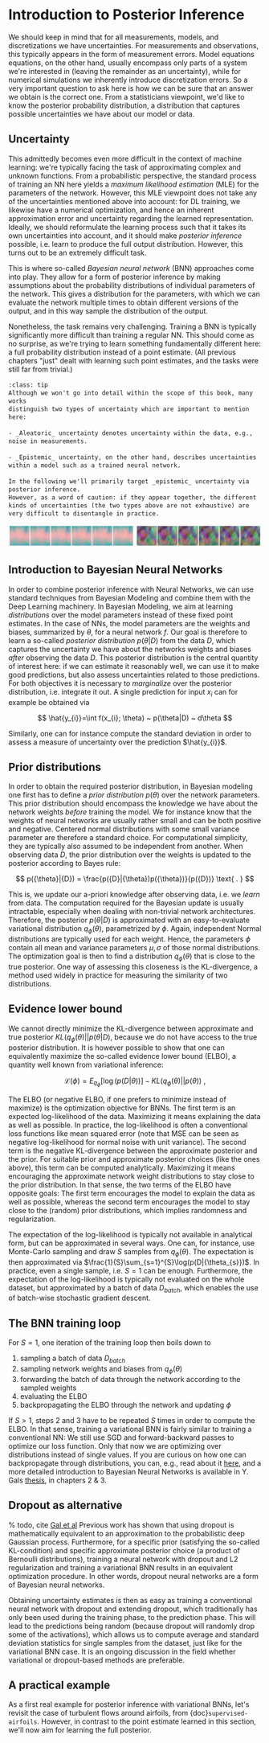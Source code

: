 Introduction to Posterior Inference
=======================

We should keep in mind that for all measurements, models, and discretizations we have uncertainties. For measurements and observations, this typically appears in the form of measurement errors. Model equations equations, on the other hand, usually encompass only parts of a system we're interested in (leaving the remainder as an uncertainty), while for numerical simulations we inherently introduce discretization errors. So a very important question to ask here is how we can be sure that an answer we obtain is the correct one. From a statisticians viewpoint, we'd like to know the posterior probability distribution, a distribution that captures possible uncertainties we have about our model or data.

## Uncertainty 

This admittedly becomes even more difficult in the context of machine learning:
we're typically facing the task of approximating complex and unknown functions.
From a probabilistic perspective, the standard process of training an NN here
yields a _maximum likelihood estimation_ (MLE) for the parameters of the network.
However, this MLE viewpoint does not take any of the uncertainties mentioned above into account:
for DL training, we likewise have a numerical optimization, and hence an inherent
approximation error and uncertainty regarding the learned representation.
Ideally, we should reformulate the learning process such that it takes 
its own uncertainties into account, and it should make
_posterior inference_ possible,
i.e. learn to produce the full output distribution. However, this turns out to be an
extremely difficult task.

This is where so-called _Bayesian neural network_ (BNN) approaches come into play. They 
allow for a form of posterior inference by making assumptions about the probability 
distributions of individual parameters of the network. This gives a distribution for the
parameters, with which we can evaluate the network multiple times to obtain different versions
of the output, and in this way sample the distribution of the output.

Nonetheless, the task
remains very challenging. Training a BNN is typically significantly more difficult
than training a regular NN. This should come as no surprise, as we're trying to 
learn something fundamentally different here: a full probability distribution 
instead of a point estimate. (All previous chapters "just" dealt with
learning such point estimates, and the tasks were still far from trivial.)

```{admonition} Aleatoric and Epistemic Uncertainty
:class: tip
Although we won't go into detail within the scope of this book, many works 
distinguish two types of uncertainty which are important to mention here:

- _Aleatoric_ uncertainty denotes uncertainty within the data, e.g., noise in measurements.

- _Epistemic_ uncertainty, on the other hand, describes uncertainties within a model such as a trained neural network.

In the following we'll primarily target _epistemic_ uncertainty via posterior inference. 
However, as a word of caution: if they appear together, the different kinds of uncertainties (the two types above are not exhaustive) are very difficult to disentangle in practice. 
```

![Divider](resources/divider5.jpg)

## Introduction to Bayesian Neural Networks

In order to combine posterior inference with Neural Networks, we can use standard techniques from Bayesian Modeling and combine them with the Deep Learning machinery. In Bayesian Modeling, we aim at learning _distributions_ over the model parameters instead of these fixed point estimates. In the case of NNs, the model parameters are the weights and biases, summarized by $\theta$, for a neural network $f$. Our goal is therefore to learn a so-called _posterior distribution_ $p({\theta}|{D})$ from the data $D$, which captures the uncertainty we have about the networks weights and biases _after_ observing the data $D$. This posterior distribution is the central quantity of interest here: if we can estimate it reasonably well, we can use it to make good predictions, but also assess uncertainties related to those predictions. For both objectives it is necessary to _marginalize_ over the posterior distribution, i.e. integrate it out. A single prediction for input $x_{i}$ can for example be obtained via

$$
    \hat{y_{i}}=\int f(x_{i}; \theta) ~ p(\theta|D) ~ d\theta
$$

Similarly, one can for instance compute the standard deviation in order to assess a measure of uncertainty over the prediction $\hat{y_{i}}$.

## Prior distributions

In order to obtain the required posterior distribution, in Bayesian modeling one first has to define a _prior distribution_ $p({\theta})$ over the network parameters. This prior distribution should encompass the knowledge we have about the network weights _before_ training the model. We for instance know that the weights of neural networks are usually rather small and can be both positive and negative. Centered normal distributions with some small variance parameter are therefore a standard choice. For computational simplicity, they are typically also assumed to be independent from another. When observing data ${D}$, the prior distribution over the weights is updated to the  posterior according to Bayes rule:

$$
    p({\theta}|{D}) = \frac{p({D}|{\theta})p({\theta})}{p({D})}
    \text{ . }
$$

This is, we update our a-priori knowledge after observing data, i.e. we _learn_ from data. The computation required for the Bayesian update is usually intractable, especially when dealing with non-trivial network architectures. Therefore, the posterior $p({\theta}|{D})$ is approximated with an easy-to-evaluate variational distribution $q_{\phi}(\theta)$, parametrized by $\phi$. Again, independent Normal distributions are typically used for each weight. Hence, the parameters $\phi$ contain all mean and variance parameters $\mu, \sigma$ of those normal distributions. 
The optimization goal is then to find a distribution $q_{\phi}(\theta)$ that is close to the true posterior.
One way of assessing this closeness is the KL-divergence, a method used widely in practice for measuring the similarity of two distributions.

## Evidence lower bound

We cannot directly minimize the KL-divergence between approximate and true posterior $KL(q_{\phi}({\theta})||p({\theta|D})$, because we do not have access to the true posterior distribution. It is however possible to show that one can equivalently maximize the so-called evidence lower bound (ELBO), a quantity well known from variational inference: 

$$
    \mathcal{L}(\phi)=  E_{q_{\phi}}[\log(p(D|{\theta}))] - KL(q_{\phi}({\theta})||p({\theta})) 
    \text{ , }
$$ 

The ELBO (or negative ELBO, if one prefers to minimize instead of maximize) is the optimization objective for BNNs. The first term is an expected log-likelihood of the data. Maximizing it means explaining the data as well as possible. In practice, the log-likelihood is often a conventional loss functions like mean squared error (note that MSE can be seen as negative log-likelihood for normal noise with unit variance). The second term is the negative KL-divergence between the approximate posterior and the prior. For suitable prior and approximate posterior choices (like the ones above), this term can be computed analytically. Maximizing it means encouraging the approximate network weight distributions to stay close to the prior distribution. In that sense, the two terms of the ELBO  have opposite goals: The first term encourages the model to explain the data as well as possible, whereas the second term encourages the model to stay close to the (random) prior distributions, which implies randomness and regularization.

The expectation of the log-likelihood is typically not available in analytical form, but can be approximated in several ways. One can, for instance, use Monte-Carlo sampling and draw $S$ samples from $q_{\phi}({\theta})$. The expectation is then approximated via $\frac{1}{S}\sum_{s=1}^{S}\log(p(D|{\theta_{s}})$. In practice, even a single sample, i.e. $S=1$ can be enough. Furthermore, the expectation of the log-likelihood is typically not evaluated on the whole dataset, but approximated by a batch of data $D_{batch}$, which enables the use of batch-wise stochastic gradient descent. 

## The BNN training loop

For $S=1$, one iteration of the training loop then boils down to
1. sampling a batch of data $D_{batch}$
2. sampling network weights and biases from $q_{\phi}({\theta})$
3. forwarding the batch of data through the network according to the sampled weights
4. evaluating the ELBO
5. backpropagating the ELBO through the network and updating $\phi$

If $S>1$, steps 2 and 3 have to be repeated $S$ times in order to compute the ELBO. In that sense, training a variational BNN is fairly similar to training a conventional NN: We still use SGD and forward-backward passes to optimize our loss function. Only that now we are optimizing over distributions instead of single values. If you are curious on how one can backpropagate through distributions, you can, e.g., read about it [here](https://arxiv.org/abs/1505.05424), and a more detailed introduction to Bayesian Neural Networks is available in Y. Gals [thesis](https://mlg.eng.cam.ac.uk/yarin/thesis/thesis.pdf), in chapters 2 & 3.

## Dropout as alternative

% todo, cite [Gal et al](https://arxiv.org/abs/1506.02142) 
Previous work has shown that using dropout is mathematically equivalent to an approximation to the probabilistic deep Gaussian process. Furthermore, for a specific prior (satisfying the so-called KL-condition) and specific approximate posterior choice (a product of Bernoulli distributions), training a neural network with dropout and L2 regularization and training a variational BNN results in an equivalent optimization procedure. In other words, dropout neural networks are a form of Bayesian neural networks.

Obtaining uncertainty estimates is then as easy as training a conventional neural network with dropout and extending dropout, which traditionally has only been used during the training phase, to the prediction phase. This will lead to the predictions being random (because dropout will randomly drop some of the activations), which allows us to compute average and standard deviation statistics for single samples from the dataset, just like for the variational BNN case.
It is an ongoing discussion in the field whether variational or dropout-based methods are preferable. 

## A practical example

As a first real example for posterior inference with variational BNNs, let's revisit the
case of turbulent flows around airfoils, from {doc}`supervised-airfoils`. 
However, in contrast to the point estimate learned in this section, we'll now aim for
learning the full posterior.

